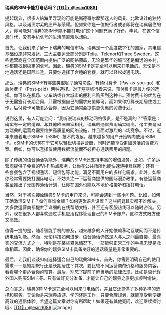 **瑞典的SIM卡能打电话吗？[[TG💪+ @esim1088](https://t.me/s/esim1088)]**

提起瑞典，很多人脑海里浮现的可能是斯德哥尔摩那迷人的风景、北欧设计的独特风格，以及诺贝尔奖的庄严与荣耀。但如果你是一位旅行者或者即将在瑞典居住的人，你可能对“瑞典的SIM卡能不能打电话”这个问题充满了好奇。毕竟，在这个信息时代，没有手机信号的生活简直难以想象。

首先，让我们来了解一下瑞典的电信市场。瑞典是一个高度数字化的国家，其电信基础设施非常发达。三大主要运营商分别是Telia、Telenor和Three Sweden。这些运营商在全国范围内提供广泛的网络覆盖，无论是繁华的城市还是偏远的乡村，你都能找到稳定的信号。因此，瑞典的SIM卡是完全可以用来打电话的。无论是本地通话还是国际长途，只要你选择了合适的套餐，就可以轻松拨通电话。

那么，瑞典的SIM卡有哪些类型呢？通常来说，有预付费卡（Pay-as-you-go）和后付费卡（Post-paid）两种选择。对于短期旅行者来说，预付费卡是最方便的选择。你可以在机场、火车站或各大城市的便利店购买到这种卡。预付费卡的优势在于无需签订长期合同，只需根据自己的需求充值即可。而如果你打算长期居住或工作，后付费卡可能更适合你，因为它通常会提供更优惠的资费计划。

说到这里，有人可能会问：“我听说瑞典的移动网络很贵，是不是真的？”答案是：确实有一定的道理。与其他欧洲国家相比，瑞典的通信费用确实偏高。这主要是因为瑞典的运营商需要维护高质量的网络设施，并且面对激烈的市场竞争。不过，近年来随着电子SIM卡（eSIM）技术的发展，越来越多的用户开始转向使用eSIM卡。eSIM卡的优势在于它可以轻松切换运营商，同时还能享受更加灵活的资费方案。例如，你可以选择仅使用数据流量而不必担心通话费用的问题。

除了传统的语音通话功能外，瑞典的SIM卡还支持丰富的增值服务。比如，许多运营商提供了免费的Wi-Fi热点服务，让你在公共场所也能快速连接互联网；还有一些套餐包含了视频通话、短信包等功能，满足不同用户的多样化需求。此外，如果你经常需要拨打国际电话，不妨关注一下运营商提供的国际漫游政策。有些运营商甚至推出了无国界通话计划，让你在国外也能以本地价格接听和拨打电话。

当然，对于初次接触瑞典SIM卡的用户来说，可能会遇到一些小问题。比如，如何正确激活SIM卡？如何查询余额？如何更改语言设置？这些问题其实都不难解决。大多数运营商都提供了详细的在线帮助文档，甚至还有客服热线可以随时咨询。另外，现在很多人都喜欢通过手机应用程序管理自己的SIM卡账户，这种方式既方便又高效。

值得一提的是，随着智能手机的普及，越来越多的人开始依赖移动互联网而不是传统电话功能。然而，无论科技如何进步，语音通话仍然是人与人之间最直接、最真实的交流方式之一。特别是在某些紧急情况下，一部能够正常工作的手机无疑是救命稻草。因此，确保你的瑞典SIM卡具备良好的通话质量是非常重要的。

最后，让我们谈谈如何选择适合自己的瑞典SIM卡。首先，你需要明确自己的使用需求——是短期旅行还是长期居住？其次，要比较不同运营商的价格和服务内容，看看哪个更适合你的预算。最后，别忘了提前了解当地的法律法规，比如是否允许外国人购买SIM卡等。只有做好充分准备，才能让自己的瑞典之旅更加顺利愉快。

总而言之，瑞典的SIM卡是完全可以用来打电话的，并且它还提供了多种多样的选择和服务。无论你是来瑞典旅游、学习还是工作，只要合理规划，就能享受到便捷高效的通信体验。希望这篇文章对你有所帮助！如果还有其他疑问，欢迎继续探讨哦~ [[TG💪+ @esim1088](https://t.me/s/esim1088) ![Image](https://i.postimg.cc/4NQfJmqS/Snipaste-2025-05-13-00-14-12.png)]